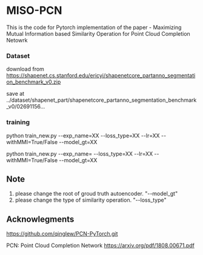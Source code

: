 # MISO-PCN
This is the code for Pytorch implementation of the paper - Maximizing Mutual Information based Similarity Operation for Point Cloud Completion Netowrk

### Dataset ###
download from https://shapenet.cs.stanford.edu/ericyi/shapenetcore_partanno_segmentation_benchmark_v0.zip

save at ../dataset/shapenet_part/shapenetcore_partanno_segmentation_benchmark_v0/02691156...

### training ###
python train_new.py --exp_name=XX --loss_type=XX --lr=XX --withMMI=True/False --model_gt=XX

python train_new.py --exp_name= --loss_type=XX --lr=XX --withMMI=True/False --model_gt=XX

## Note 
1. please change the root of groud truth autoencoder. "--model_gt"
2. please change the type of similarity operation. "--loss_type"

## Acknowlegments
https://github.com/qinglew/PCN-PyTorch.git

PCN: Point Cloud Completion Network
https://arxiv.org/pdf/1808.00671.pdf
